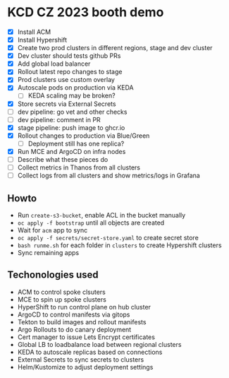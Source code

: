 # KCD CZ 2023 booth demo

* [x] Install ACM
* [x] Install Hypershift
* [x] Create two prod clusters in different regions, stage and dev cluster
* [x] Dev cluster should tests github PRs
* [x] Add global load balancer
* [x] Rollout latest repo changes to stage
* [x] Prod clusters use custom overlay
* [x] Autoscale pods on production via KEDA
  * [ ] KEDA scaling may be broken?
* [x] Store secrets via External Secrets
* [ ] dev pipeline: go vet and other checks
* [ ] dev pipeline: comment in PR
* [x] stage pipeline: push image to ghcr.io
* [x] Rollout changes to production via Blue/Green
  * [ ] Deployment still has one replica?
* [x] Run MCE and ArgoCD on infra nodes
* [ ] Describe what these pieces do
* [ ] Collect metrics in Thanos from all clusters
* [ ] Collect logs from all clusters and show metrics/logs in Grafana

## Howto

* Run `create-s3-bucket`, enable ACL in the bucket manually
* `oc apply -f bootstrap` until all objects are created
* Wait for `acm` app to sync
* `oc apply -f secrets/secret-store.yaml` to create secret store
* `bash runme.sh` for each folder in `clusters` to create Hypershift clusters
* Sync remaining apps

## Techonologies used

* ACM to control spoke clsuters
* MCE to spin up spoke clusters
* HyperShift to run control plane on hub cluster
* ArgoCD to control manifests via gitops
* Tekton to build images and rollout manifests
* Argo Rollouts to do canary deployment
* Cert manager to issue Lets Encrypt certificates
* Global LB to loadbalance load between regional clusters
* KEDA to autoscale replicas based on connections
* External Secrets to sync secrets to clusters
* Helm/Kustomize to adjust deployment settings
